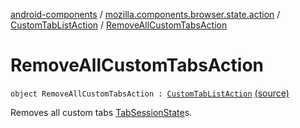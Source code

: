 [android-components](../../index.md) / [mozilla.components.browser.state.action](../index.md) / [CustomTabListAction](index.md) / [RemoveAllCustomTabsAction](./-remove-all-custom-tabs-action.md)

# RemoveAllCustomTabsAction

`object RemoveAllCustomTabsAction : `[`CustomTabListAction`](index.md) [(source)](https://github.com/mozilla-mobile/android-components/blob/master/components/browser/state/src/main/java/mozilla/components/browser/state/action/BrowserAction.kt#L121)

Removes all custom tabs [TabSessionState](../../mozilla.components.browser.state.state/-tab-session-state/index.md)s.

